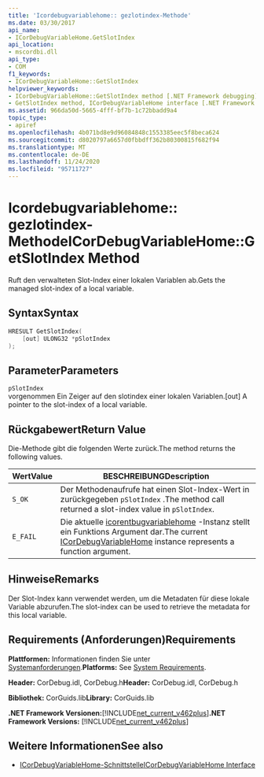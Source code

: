 ```yaml
---
title: 'Icordebugvariablehome:: gezlotindex-Methode'
ms.date: 03/30/2017
api_name:
- ICorDebugVariableHome.GetSlotIndex
api_location:
- mscordbi.dll
api_type:
- COM
f1_keywords:
- ICorDebugVariableHome::GetSlotIndex
helpviewer_keywords:
- ICorDebugVariableHome::GetSlotIndex method [.NET Framework debugging]
- GetSlotIndex method, ICorDebugVariableHome interface [.NET Framework debugging]
ms.assetid: 966da50d-5665-4fff-bf7b-1c72bbadd9a4
topic_type:
- apiref
ms.openlocfilehash: 4b071bd8e9d96084848c1553385eec5f8beca624
ms.sourcegitcommit: d8020797a6657d0fbbdff362b80300815f682f94
ms.translationtype: MT
ms.contentlocale: de-DE
ms.lasthandoff: 11/24/2020
ms.locfileid: "95711727"
---
```

# <a name="icordebugvariablehomegetslotindex-method"></a><span data-ttu-id="7be6c-102">Icordebugvariablehome:: gezlotindex-Methode</span><span class="sxs-lookup"><span data-stu-id="7be6c-102">ICorDebugVariableHome::GetSlotIndex Method</span></span>

<span data-ttu-id="7be6c-103">Ruft den verwalteten Slot-Index einer lokalen Variablen ab.</span><span class="sxs-lookup"><span data-stu-id="7be6c-103">Gets the managed slot-index of a local variable.</span></span>  
  
## <a name="syntax"></a><span data-ttu-id="7be6c-104">Syntax</span><span class="sxs-lookup"><span data-stu-id="7be6c-104">Syntax</span></span>  
  
```cpp  
HRESULT GetSlotIndex(  
    [out] ULONG32 *pSlotIndex  
);  
```  
  
## <a name="parameters"></a><span data-ttu-id="7be6c-105">Parameter</span><span class="sxs-lookup"><span data-stu-id="7be6c-105">Parameters</span></span>  

 `pSlotIndex`  
 <span data-ttu-id="7be6c-106">vorgenommen Ein Zeiger auf den slotindex einer lokalen Variablen.</span><span class="sxs-lookup"><span data-stu-id="7be6c-106">[out] A pointer to the slot-index of a local variable.</span></span>  
  
## <a name="return-value"></a><span data-ttu-id="7be6c-107">Rückgabewert</span><span class="sxs-lookup"><span data-stu-id="7be6c-107">Return Value</span></span>  

 <span data-ttu-id="7be6c-108">Die-Methode gibt die folgenden Werte zurück.</span><span class="sxs-lookup"><span data-stu-id="7be6c-108">The method returns the following values.</span></span>  
  
|<span data-ttu-id="7be6c-109">Wert</span><span class="sxs-lookup"><span data-stu-id="7be6c-109">Value</span></span>|<span data-ttu-id="7be6c-110">BESCHREIBUNG</span><span class="sxs-lookup"><span data-stu-id="7be6c-110">Description</span></span>|  
|-----------|-----------------|  
|`S_OK`|<span data-ttu-id="7be6c-111">Der Methodenaufrufe hat einen Slot-Index-Wert in zurückgegeben `pSlotIndex` .</span><span class="sxs-lookup"><span data-stu-id="7be6c-111">The method call returned a slot-index value in `pSlotIndex`.</span></span>|  
|`E_FAIL`|<span data-ttu-id="7be6c-112">Die aktuelle [icorentbugvariablehome](icordebugvariablehome-interface.md) -Instanz stellt ein Funktions Argument dar.</span><span class="sxs-lookup"><span data-stu-id="7be6c-112">The current [ICorDebugVariableHome](icordebugvariablehome-interface.md) instance represents a function argument.</span></span>|  
  
## <a name="remarks"></a><span data-ttu-id="7be6c-113">Hinweise</span><span class="sxs-lookup"><span data-stu-id="7be6c-113">Remarks</span></span>  

 <span data-ttu-id="7be6c-114">Der Slot-Index kann verwendet werden, um die Metadaten für diese lokale Variable abzurufen.</span><span class="sxs-lookup"><span data-stu-id="7be6c-114">The slot-index can be used to retrieve the metadata for this local variable.</span></span>  
  
## <a name="requirements"></a><span data-ttu-id="7be6c-115">Requirements (Anforderungen)</span><span class="sxs-lookup"><span data-stu-id="7be6c-115">Requirements</span></span>  

 <span data-ttu-id="7be6c-116">**Plattformen:** Informationen finden Sie unter [Systemanforderungen](../../get-started/system-requirements.md).</span><span class="sxs-lookup"><span data-stu-id="7be6c-116">**Platforms:** See [System Requirements](../../get-started/system-requirements.md).</span></span>  
  
 <span data-ttu-id="7be6c-117">**Header:** CorDebug.idl, CorDebug.h</span><span class="sxs-lookup"><span data-stu-id="7be6c-117">**Header:** CorDebug.idl, CorDebug.h</span></span>  
  
 <span data-ttu-id="7be6c-118">**Bibliothek:** CorGuids.lib</span><span class="sxs-lookup"><span data-stu-id="7be6c-118">**Library:** CorGuids.lib</span></span>  
  
 <span data-ttu-id="7be6c-119">**.NET Framework Versionen:**[!INCLUDE[net_current_v462plus](../../../../includes/net-current-v462plus-md.md)]</span><span class="sxs-lookup"><span data-stu-id="7be6c-119">**.NET Framework Versions:** [!INCLUDE[net_current_v462plus](../../../../includes/net-current-v462plus-md.md)]</span></span>  
  
## <a name="see-also"></a><span data-ttu-id="7be6c-120">Weitere Informationen</span><span class="sxs-lookup"><span data-stu-id="7be6c-120">See also</span></span>

- [<span data-ttu-id="7be6c-121">ICorDebugVariableHome-Schnittstelle</span><span class="sxs-lookup"><span data-stu-id="7be6c-121">ICorDebugVariableHome Interface</span></span>](icordebugvariablehome-interface.md)
